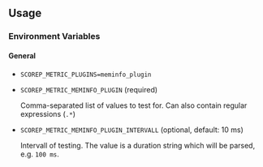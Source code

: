 ## Usage
### Environment Variables

#### General

* `SCOREP_METRIC_PLUGINS=meminfo_plugin`

* `SCOREP_METRIC_MEMINFO_PLUGIN` (required)

    Comma-separated list of values to test for.
    Can also contain regular expressions (`.*`)

* `SCOREP_METRIC_MEMINFO_PLUGIN_INTERVALL` (optional, default: 10 ms)

    Intervall of testing.
    The value is a duration string which will be parsed, e.g. `100 ms`.
